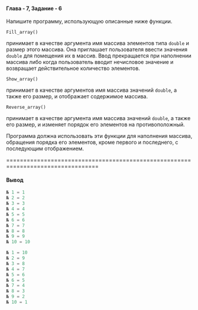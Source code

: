 #### Глава - 7, Задание - 6 ####

Напишите программу, использующую описанные ниже функции.

```Fill_array()```

принимает в качестве аргумента имя массива элементов типа
```double``` и размер этого массива. Она приглашает
пользователя ввести значения ```double``` для помещения их в массив. Ввод
прекращается при наполнении массива либо когда
пользователь вводит нечисловое значение и возвращает
действительное количество элементов.

```Show_array()```

принимает в качестве аргументов имя массива значений ```double```,
а также его размер, и отображает содержимое массива.

```Reverse_array()```

принимает в качестве аргумента имя массива значений
```double```, а также его размер, и изменяет порядок его
элементов на противоположный.

Программа должна использовать эти функции для наполнения массива,
обращения порядка его элементов, кроме первого и последнего, с последующим
отображением.

=================================================================================
#### Вывод ####
```objectivec
№ 1 = 1
№ 2 = 2
№ 3 = 3
№ 4 = 4
№ 5 = 5
№ 6 = 6
№ 7 = 7
№ 8 = 8
№ 9 = 9
№ 10 = 10

№ 1 = 10
№ 2 = 9
№ 3 = 8
№ 4 = 7
№ 5 = 6
№ 6 = 5
№ 7 = 4
№ 8 = 3
№ 9 = 2
№ 10 = 1
```
